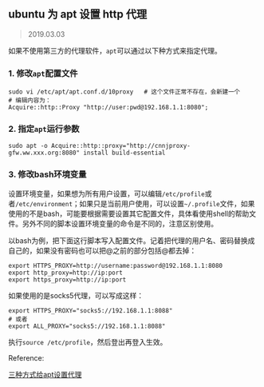 ## ubuntu 为 apt 设置 http 代理

> 2019.03.03

如果不使用第三方的代理软件，`apt`可以通过以下种方式来指定代理。

### 1. 修改`apt`配置文件

```
sudo vi /etc/apt/apt.conf.d/10proxy   # 这个文件正常不存在，会新建一个
# 编辑内容为：
Acquire::http::Proxy "http://user:pwd@192.168.1.1:8080";
```

### 2. 指定`apt`运行参数

```
sudo apt -o Acquire::http::proxy="http://cnnjproxy-gfw.ww.xxx.org:8080" install build-essential
```

### 3. 修改bash环境变量

设置环境变量，如果想为所有用户设置，可以编辑`/etc/profile`或者`/etc/environment`；如果只是当前用户使用，可以设置`~/.profile`文件，如果使用的不是bash，可能要根据需要设置其它配置文件，具体看使用shell的帮助文件。另外不同的脚本设置环境变量的命令是不同的，注意区别使用。

以bash为例，把下面这行脚本写入配置文件。记着把代理的用户名、密码替换成自己的，如果没有密码也可以把@之前的部分包括@都去掉：

```
export HTTPS_PROXY=http://username:password@192.168.1.1:8080
export http_proxy=http://ip:port
export https_proxy=http://ip:port
```

如果使用的是socks5代理，可以写成这样：

```
export HTTPS_PROXY="socks5://192.168.1.1:8088"
# 或者
export ALL_PROXY="socks5://192.168.1.1:8088"
```

执行`source /etc/profile`，然后登出再登入生效。

Reference:

[三种方式给apt设置代理](https://www.cnblogs.com/andrewwang/p/9293031.html)